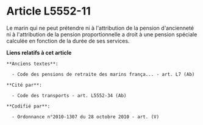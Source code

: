 # Article L5552-11

Le marin qui ne peut prétendre ni à l'attribution de la pension d'ancienneté ni à l'attribution de la pension proportionnelle
a droit à une pension spéciale calculée en fonction de la durée de ses services.

**Liens relatifs à cet article**

	**Anciens textes**:

	  - Code des pensions de retraite des marins frança... - art. L7 (Ab)

	**Cité par**:

	  - Code des transports - art. L5552-34 (Ab)

	**Codifié par**:

	  - Ordonnance n°2010-1307 du 28 octobre 2010 - art. (V)
